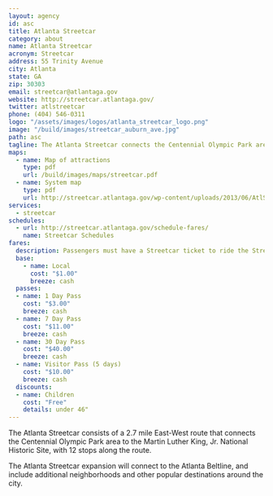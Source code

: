```yaml
---
layout: agency
id: asc
title: Atlanta Streetcar
category: about
name: Atlanta Streetcar
acronym: Streetcar
address: 55 Trinity Avenue
city: Atlanta
state: GA
zip: 30303
email: streetcar@atlantaga.gov
website: http://streetcar.atlantaga.gov/
twitter: atlstreetcar
phone: (404) 546-0311
logo: "/assets/images/logos/atlanta_streetcar_logo.png"
image: "/build/images/streetcar_auburn_ave.jpg"
path: asc
tagline: The Atlanta Streetcar connects the Centennial Olympic Park area to the Martin Luther King, Jr. National Historic Site.
maps:
  - name: Map of attractions
    type: pdf
    url: /build/images/maps/streetcar.pdf
  - name: System map
    type: pdf
    url: http://streetcar.atlantaga.gov/wp-content/uploads/2013/06/AtlStreetcar-System-Map-FINAL-8-march22-2013.pdf
services:
  - streetcar
schedules:
  - url: http://streetcar.atlantaga.gov/schedule-fares/
    name: Streetcar Schedules
fares:
  description: Passengers must have a Streetcar ticket to ride the Streetcar, and may be requested to verify purchase while riding.  Tickets can be purchased at each Streetcar stop with credit/debit cards, BreezeCard (stored cash value), as well as with cash at select stops (King Historic District, Centennial Olympic Park, Woodruff Park, Park Place).  Upon purchase a Streetcar ticket is valid for 2 hours.  The Atlanta Streetcar does not currently provide a free transfer to other transit agencies.<br/><br/>A mobile fare payment app will launch for the Atlanta Streetcar later in 2016.<br/><br/><br/><br/>Visit <a href="http://streetcar.atlantaga.gov/">streetcar.atlantaga.gov</a> for more information.
  base: 
    - name: Local
      cost: "$1.00"
      breeze: cash
  passes: 
  - name: 1 Day Pass
    cost: "$3.00"
    breeze: cash
  - name: 7 Day Pass
    cost: "$11.00"
    breeze: cash
  - name: 30 Day Pass
    cost: "$40.00"
    breeze: cash
  - name: Visitor Pass (5 days)
    cost: "$10.00"
    breeze: cash
  discounts:
  - name: Children
    cost: "Free"
    details: under 46"
---
```


The Atlanta Streetcar consists of a 2.7 mile East-West route that connects the Centennial Olympic Park area to the Martin Luther King, Jr. National Historic Site, with 12 stops along the route. 
 
The Atlanta Streetcar expansion will connect to the Atlanta Beltline, and include additional neighborhoods and other popular destinations around the city.

